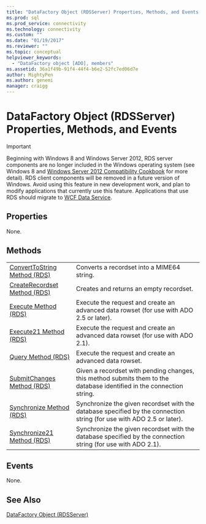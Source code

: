 ```yaml
---
title: "DataFactory Object (RDSServer) Properties, Methods, and Events | Microsoft Docs"
ms.prod: sql
ms.prod_service: connectivity
ms.technology: connectivity
ms.custom: ""
ms.date: "01/19/2017"
ms.reviewer: ""
ms.topic: conceptual
helpviewer_keywords: 
  - "DataFactory object [ADO], members"
ms.assetid: 36a1f49b-91f4-44f4-b6e2-52fc7ed06d7e
author: MightyPen
ms.author: genemi
manager: craigg
---
```

# DataFactory Object (RDSServer) Properties, Methods, and Events
> [!IMPORTANT]
>  Beginning with Windows 8 and Windows Server 2012, RDS server components are no longer included in the Windows operating system (see Windows 8 and [Windows Server 2012 Compatibility Cookbook](https://www.microsoft.com/en-us/download/details.aspx?id=27416) for more detail). RDS client components will be removed in a future version of Windows. Avoid using this feature in new development work, and plan to modify applications that currently use this feature. Applications that use RDS should migrate to [WCF Data Service](http://go.microsoft.com/fwlink/?LinkId=199565).  
  
## Properties  
 None.  
  
## Methods  
  
|||  
|-|-|  
|[ConvertToString Method (RDS)](../../../ado/reference/rds-api/converttostring-method-rds.md)|Converts a recordset into a MIME64 string.|  
|[CreateRecordset Method (RDS)](../../../ado/reference/rds-api/createrecordset-method-rds.md)|Creates and returns an empty recordset.|  
|[Execute Method (RDS)](../../../ado/reference/rds-api/execute-method-rds.md)|Execute the request and create an advanced data rowset (for use with ADO 2.5 or later).|  
|[Execute21 Method (RDS)](../../../ado/reference/rds-api/execute21-method-rds.md)|Execute the request and create an advanced data rowset (for use with ADO 2.1).|  
|[Query Method (RDS)](../../../ado/reference/rds-api/query-method-rds.md)|Execute the request and create an advanced data rowset.|  
|[SubmitChanges Method (RDS)](../../../ado/reference/rds-api/submitchanges-method-rds.md)|Given a recordset with pending changes, this method submits them to the database identified in the connection string.|  
|[Synchronize Method (RDS)](../../../ado/reference/rds-api/synchronize-method-rds.md)|Synchronize the given recordset with the database specified by the connection string (for use with ADO 2.5 or later).|  
|[Synchronize21 Method (RDS)](../../../ado/reference/rds-api/synchronize21-method-rds.md)|Synchronize the given recordset with the database specified by the connection string (for use with ADO 2.1).|  
  
## Events  
 None.  
  
## See Also  
 [DataFactory Object (RDSServer)](../../../ado/reference/rds-api/datafactory-object-rdsserver.md)


